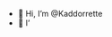 - 👋 Hi, I’m @Kaddorrette
- 👀 I’


<!---
Kaddorrette/Kaddorrette is a ✨ special ✨ repository because its `README.md` (this file) appears on your GitHub profile.
You can click the Preview link to take a look at your changes.
--->
